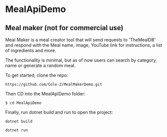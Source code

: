# MealApiDemo

## Meal maker (not for commercial use)

Meal Maker is a meal creator tool that will send requests to 'TheMealDB' and respond with the Meal name, image, YouTube link for instructions, a list of ingredients and more.

The functionality is minimal, but as of now users can search by category, name or generate a random meal.

To get started, clone the repo:
```
https://github.com/Cole-Z/MealMakerDemo.git

```

Then CD into the MealApiDemo folder:
```
$ cd MealApiDemo
```

Finally, run dotnet build and run to open the project:
```
dotnet build
```
```
dotnet run
```
